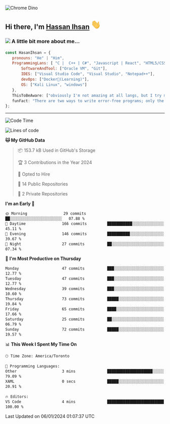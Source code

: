  <!--
**HasanIhsan/HasanIhsan** is a ✨ _special_ ✨ repository because its `README.md` (this file) appears on your GitHub profile.
-->

![Chrome Dino](https://mir-s3-cdn-cf.behance.net/project_modules/max_1200/4ff07986208593.5d9a654e92f36.gif)


<h2 align="left">Hi there, I'm <a href="https://www.linkedin.com/in/hassan-ihsan-045b11231/" target="_blank" rel="noopener noreferrer">Hassan Ihsan</a> <img src="https://raw.githubusercontent.com/ABSphreak/ABSphreak/master/gifs/Hi.gif" height="30" />
 
 
 ### <img src="https://media.giphy.com/media/VgCDAzcKvsR6OM0uWg/giphy.gif" width="50"> A little bit more about me...  
 
 ```javascript
const HasanIhsan = {
    pronouns: "He" | "Him",
    ProgrammingLans: [ "C |  C++ | C#", "Javascript | React", "HTML5/CSS", "JSON", "Java"],
        SoftwareAndTool: ["Oracle VM", "Git"],
        IDES: ["Visual Studio Code", "Visual Studio", "Notepad++"],
        devOps: ["Docker🐳(Learning)"], 
        OS: ["Kali Linux", "windows"]
    },
    ThisToBeAware: ["obviously I'm not amazing at all langs, but I try my best not to go rusty"], 
    funFact: "There are two ways to write error-free programs; only the third one works"
};
```
 
 --- 

<!--START_SECTION:waka-->
![Code Time](http://img.shields.io/badge/Code%20Time-260%20hrs%2039%20mins-blue)

![Lines of code](https://img.shields.io/badge/From%20Hello%20World%20I%27ve%20Written-1.1%20million%20lines%20of%20code-blue)

**🐱 My GitHub Data** 

> 📦 153.7 kB Used in GitHub's Storage 
 > 
> 🏆 3 Contributions in the Year 2024
 > 
> 💼 Opted to Hire
 > 
> 📜 14 Public Repositories 
 > 
> 🔑 2 Private Repositories 
 > 
**I'm an Early 🐤** 

```text
🌞 Morning                29 commits          ██░░░░░░░░░░░░░░░░░░░░░░░   07.88 % 
🌆 Daytime                166 commits         ███████████░░░░░░░░░░░░░░   45.11 % 
🌃 Evening                146 commits         ██████████░░░░░░░░░░░░░░░   39.67 % 
🌙 Night                  27 commits          ██░░░░░░░░░░░░░░░░░░░░░░░   07.34 % 
```
📅 **I'm Most Productive on Thursday** 

```text
Monday                   47 commits          ███░░░░░░░░░░░░░░░░░░░░░░   12.77 % 
Tuesday                  47 commits          ███░░░░░░░░░░░░░░░░░░░░░░   12.77 % 
Wednesday                39 commits          ███░░░░░░░░░░░░░░░░░░░░░░   10.60 % 
Thursday                 73 commits          █████░░░░░░░░░░░░░░░░░░░░   19.84 % 
Friday                   65 commits          ████░░░░░░░░░░░░░░░░░░░░░   17.66 % 
Saturday                 25 commits          ██░░░░░░░░░░░░░░░░░░░░░░░   06.79 % 
Sunday                   72 commits          █████░░░░░░░░░░░░░░░░░░░░   19.57 % 
```


📊 **This Week I Spent My Time On** 

```text
🕑︎ Time Zone: America/Toronto

💬 Programming Languages: 
Other                    3 mins              ████████████████████░░░░░   79.09 % 
XAML                     0 secs              █████░░░░░░░░░░░░░░░░░░░░   20.91 % 

🔥 Editors: 
VS Code                  4 mins              █████████████████████████   100.00 % 
```


 Last Updated on 06/01/2024 01:07:37 UTC
<!--END_SECTION:waka-->
 
 
